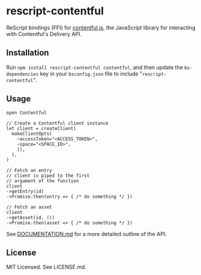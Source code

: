 # rescript-contentful

ReScript bindings (FFI) for [contentful.js](https://github.com/contentful/contentful.js), the JavaScript library for interacting with Contentful's Delivery API.

## Installation
Run `npm install rescript-contentful contentful`, and then update the `bs-dependencies` key in your `bsconfig.json` file to include "`rescript-contentful`".

## Usage
```rescript
open Contentful

// Create a Contentful client instance
let client = createClient(
  makeClientOpts(
    ~accessToken="<ACCESS_TOKEN>",
    ~space="<SPACE_ID>",
    (),
  ),
)

// Fetch an entry
// client is piped to the first
// argument of the function
client
->getEntry(id)
->Promise.then(entry => { /* do something */ })

// Fetch an asset
client
->getAsset(id, ())
->Promise.then(asset => { /* do something */ })
```

See [DOCUMENTATION.md](https://github.com/arafatamim/rescript-swr/blob/main/DOCUMENTATION.md) for a more detailed outline of the API.

## License
MIT Licensed. See LICENSE.md.
